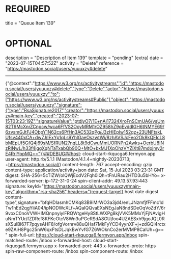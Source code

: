 
# REQUIRED
title = "Queue Item 139"
# OPTIONAL
description = "Description of Item 139"
template = "pending"
[extra]
date = "2023-07-15T04:57:52Z"
activity = "Delete"
reference = "https://mastodon.social/users/yuuuxzy#delete"

---
{"@context":"https://www.w3.org/ns/activitystreams","id":"https://mastodon.social/users/yuuuxzy#delete","type":"Delete","actor":"https://mastodon.social/users/yuuuxzy","to":["https://www.w3.org/ns/activitystreams#Public"],"object":"https://mastodon.social/users/yuuuxzy","signature":{"type":"RsaSignature2017","creator":"https://mastodon.social/users/yuuuxzy#main-key","created":"2023-07-15T03:23:19Z","signatureValue":"ptdjyO7/1E+nAi17324XroFnSCmUA6/vsUm82T9McXnrZCnpcw/wca6FfVS2OoyMRM1rOZ958hZ9qEvddlGH6tNMYE69/6zvsmGJtFJ4ObpY1N62cs6PfHn3AC532qPg/J3zHIEpIw152qz+23UNFtskLUfsv440xCA+dw7J/IExYp1qLs9YhlGaeOszwtWi/8zhAVSJcFeo2Ok8kQEIcL8bMEpUf5GfQ4j69sM/SfRUN27nqLL8t9dCwuMmUORNPn2Awks+OerbU8INzRlNwL/h33f4iggXqNTaTxabQb90Q+MtO+bxMJ1XpOhzVYZiXt87mdojmy2rE4RrlYppMQ=="}}##DEBUG##host: cloud-start-rkqucga6.fermyon.app
user-agent: http.rb/5.1.1 (Mastodon/4.1.4+nightly-20230713; +https://mastodon.social/)
content-length: 767
accept-encoding: gzip
content-type: application/activity+json
date: Sat, 15 Jul 2023 03:23:31 GMT
digest: SHA-256=5cTiZW/olQWjEcdV2Fqh0iQh+tFnURau2HTD3u5bHYo=
x-forwarded-server: ip-172-31-0-24
spin-client-addr: 49.13.57.93:443
signature: keyId="https://mastodon.social/users/yuuuxzy#main-key",algorithm="rsa-sha256",headers="(request-target) host date digest content-type",signature="bfqHDIasmhCMKq83B9iMrWO3a3jd4/enLJNzmfjfFFmc1dTw1hEd2qgYiiA04/ipNODWcXLf+AQaIQQvaEXsNEgJaN8ndSDeOqVoZdY/6r9voxC0noVVWHIMQnpnyiylFRQWtgeHy8StLWXPg8kjVVK5MMxYjFjNAvigHuNmTYUr/fZDRcf8KFKcOtcV8Wn3uPGeRSdA8GUjfoo4UZAESxh9jgoJQL0RsXSulBI67F7pqysAHF8/ofgVornrv88uQHaf7MkFyYCD4yynXF+j+zdGQi4rctxe9ZAiH8Pgc25nW6qxFtsDLJqkBwYvfG7Z6WOknCo2erMVMP8CalUh+g=="
spin-full-url: https://cloud-start-rkqucga6.fermyon.app/inbox
spin-matched-route: /inbox
x-forwarded-host: cloud-start-rkqucga6.fermyon.app
x-forwarded-port: 443
x-forwarded-proto: https
spin-raw-component-route: /inbox
spin-component-route: /inbox

